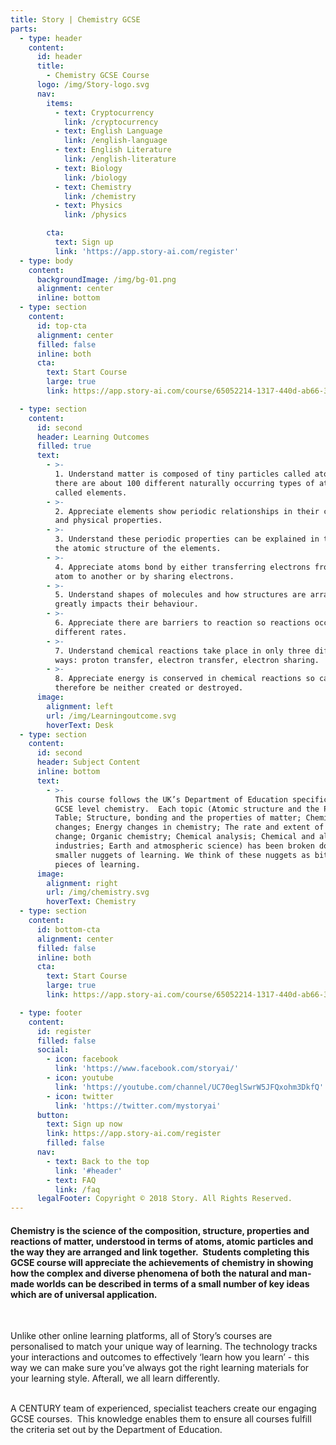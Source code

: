 ```yaml
---
title: Story | Chemistry GCSE
parts:
  - type: header
    content:
      id: header
      title:
        - Chemistry GCSE Course
      logo: /img/Story-logo.svg
      nav:
        items:
          - text: Cryptocurrency
            link: /cryptocurrency
          - text: English Language
            link: /english-language
          - text: English Literature
            link: /english-literature
          - text: Biology
            link: /biology
          - text: Chemistry
            link: /chemistry
          - text: Physics
            link: /physics

        cta:
          text: Sign up 
          link: 'https://app.story-ai.com/register'
  - type: body
    content:
      backgroundImage: /img/bg-01.png
      alignment: center
      inline: bottom
  - type: section
    content:
      id: top-cta
      alignment: center
      filled: false
      inline: both
      cta:
        text: Start Course
        large: true
        link: https://app.story-ai.com/course/65052214-1317-440d-ab66-3bde238c5fa7

  - type: section
    content:
      id: second
      header: Learning Outcomes
      filled: true
      text:
        - >-
          1. Understand matter is composed of tiny particles called atoms and
          there are about 100 different naturally occurring types of atoms
          called elements.
        - >-
          2. Appreciate elements show periodic relationships in their chemical
          and physical properties.
        - >-
          3. Understand these periodic properties can be explained in terms of
          the atomic structure of the elements.
        - >-
          4. Appreciate atoms bond by either transferring electrons from one
          atom to another or by sharing electrons.
        - >-
          5. Understand shapes of molecules and how structures are arranged
          greatly impacts their behaviour.
        - >-
          6. Appreciate there are barriers to reaction so reactions occur at
          different rates.
        - >-
          7. Understand chemical reactions take place in only three different
          ways: proton transfer, electron transfer, electron sharing.
        - >-
          8. Appreciate energy is conserved in chemical reactions so can
          therefore be neither created or destroyed.
      image:
        alignment: left
        url: /img/Learningoutcome.svg
        hoverText: Desk
  - type: section
    content:
      id: second
      header: Subject Content
      inline: bottom
      text:
        - >-
          This course follows the UK’s Department of Education specification for
          GCSE level chemistry.  Each topic (Atomic structure and the Periodic
          Table; Structure, bonding and the properties of matter; Chemical
          changes; Energy changes in chemistry; The rate and extent of chemical
          change; Organic chemistry; Chemical analysis; Chemical and allied
          industries; Earth and atmospheric science) has been broken down into
          smaller nuggets of learning. We think of these nuggets as bite-sized
          pieces of learning.
      image:
        alignment: right
        url: /img/chemistry.svg
        hoverText: Chemistry
  - type: section
    content:
      id: bottom-cta
      alignment: center
      filled: false
      inline: both
      cta:
        text: Start Course
        large: true
        link: https://app.story-ai.com/course/65052214-1317-440d-ab66-3bde238c5fa7

  - type: footer
    content:
      id: register
      filled: false
      social:
        - icon: facebook
          link: 'https://www.facebook.com/storyai/'
        - icon: youtube
          link: 'https://youtube.com/channel/UC70eglSwrW5JFQxohm3DkfQ'
        - icon: twitter
          link: 'https://twitter.com/mystoryai'
      button:
        text: Sign up now
        link: https://app.story-ai.com/register
        filled: false
      nav:
        - text: Back to the top
          link: '#header'
        - text: FAQ
          link: /faq
      legalFooter: Copyright © 2018 Story. All Rights Reserved.
---
```


#### Chemistry is the science of the composition, structure, properties and reactions of matter, understood in terms of atoms, atomic particles and the way they are arranged and link together.&nbsp; Students completing this GCSE course will appreciate the achievements of chemistry in showing how the complex and diverse phenomena of both the natural and man-made worlds can be described in terms of a small number of key ideas which are of universal application.

&nbsp;

Unlike other online learning platforms, all of Story’s courses are personalised to match your unique way of learning. The technology tracks your interactions and outcomes to effectively ‘learn how you learn’ - this way we can make sure you’ve always got the right learning materials for your learning style. Afterall, we all learn differently.

<br>A CENTURY team of experienced, specialist teachers create our engaging GCSE courses. &nbsp;This knowledge enables them to ensure all courses fulfill the criteria set out by the Department of Education.
